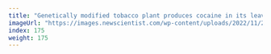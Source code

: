```yaml
---
title: "Genetically modified tobacco plant produces cocaine in its leaves"
imageUrl: "https://images.newscientist.com/wp-content/uploads/2022/11/24172334/SEI_135020070.jpg?width=600"
index: 175
weight: 175
---
```

